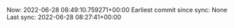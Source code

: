 Now: 2022-06-28 08:49:10.759271+00:00 Earliest commit since sync: None Last sync: 2022-06-28 08:27:41+00:00
